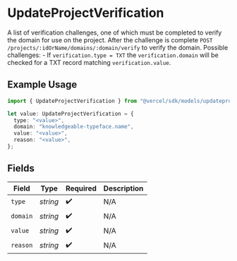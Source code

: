 # UpdateProjectVerification

A list of verification challenges, one of which must be completed to verify the domain for use on the project. After the challenge is complete `POST /projects/:idOrName/domains/:domain/verify` to verify the domain. Possible challenges: - If `verification.type = TXT` the `verification.domain` will be checked for a TXT record matching `verification.value`.

## Example Usage

```typescript
import { UpdateProjectVerification } from "@vercel/sdk/models/updateprojectop.js";

let value: UpdateProjectVerification = {
  type: "<value>",
  domain: "knowledgeable-typeface.name",
  value: "<value>",
  reason: "<value>",
};
```

## Fields

| Field              | Type               | Required           | Description        |
| ------------------ | ------------------ | ------------------ | ------------------ |
| `type`             | *string*           | :heavy_check_mark: | N/A                |
| `domain`           | *string*           | :heavy_check_mark: | N/A                |
| `value`            | *string*           | :heavy_check_mark: | N/A                |
| `reason`           | *string*           | :heavy_check_mark: | N/A                |